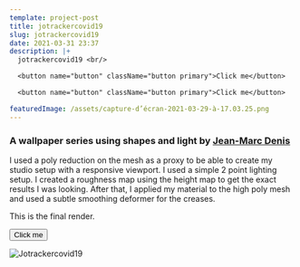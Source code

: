 ```yaml
---
template: project-post
title: jotrackercovid19
slug: jotrackercovid19
date: 2021-03-31 23:37
description: |+
  jotrackercovid19 <br/>

  <button name="button" className="button primary">Click me</button>

  <button name="button" className="button primary">Click me</button>

featuredImage: /assets/capture-d’écran-2021-03-29-à-17.03.25.png
---
```

### A wallpaper series using shapes and light by [Jean-Marc Denis](http://jmd.im/black)



I used a poly reduction on the mesh as a proxy to be able to create my studio setup with a responsive viewport. I used a simple 2 point lighting setup. I created a roughness map using the height map to get the exact results I was looking. After that, I applied my material to the high poly mesh and used a subtle smoothing deformer for the creases.



This is the final render.

 <button class="button-primary" name="button" onclick="http://www.google.com">Click me</button>




<div class="kg-card kg-image-card kg-width-full">



![Jotrackercovid19](/assets/jotrackercovid19_2.jpg)




</div>


